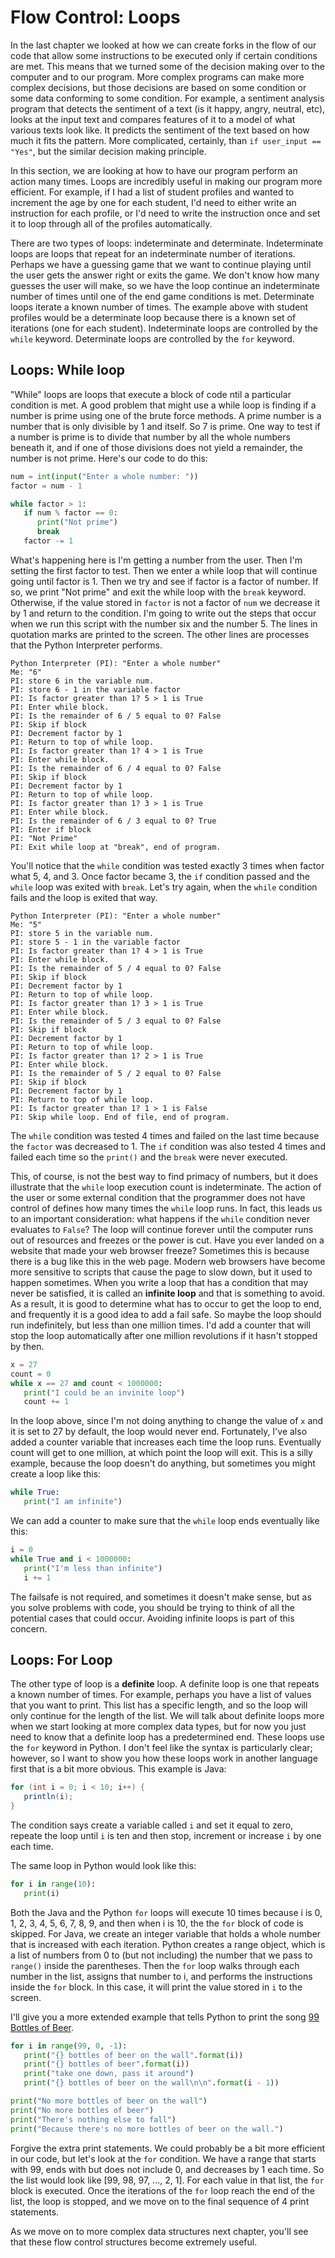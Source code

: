 # Flow Control: Loops

In the last chapter we looked at how we can create forks in the flow of our code that allow some instructions to be executed only if certain conditions are met. This means that we turned some of the decision making over to the computer and to our program. More complex programs can make more complex decisions, but those decisions are based on some condition or some data conforming to some condition. For example, a sentiment analysis program that detects the sentiment of a text (is it happy, angry, neutral, etc), looks at the input text and compares features of it to a model of what various texts look like. It predicts the sentiment of the text based on how much it fits the pattern. More complicated, certainly, than ```if user_input == "Yes"```, but the similar decision making principle. 

In this section, we are looking at how to have our program perform an action many times. Loops are incredibly useful in making our program more efficient. For example, if I had a list of student profiles and wanted to increment the age by one for each student, I'd need to either write an instruction for each profile, or I'd need to write the instruction once and set it to loop through all of the profiles automatically. 

There are two types of loops: indeterminate and determinate. Indeterminate loops are loops that repeat for an indeterminate number of iterations. Perhaps we have a guessing game that we want to continue playing until the user gets the answer right or exits the game. We don't know how many guesses the user will make, so we have the loop continue an indeterminate number of times until one of the end game conditions is met. Determinate loops iterate a known number of times. The example above with student profiles would be a determinate loop because there is a known set of iterations (one for each student). Indeterminate loops are controlled by the ```while``` keyword. Determinate loops are controlled by the ```for``` keyword. 

## Loops: While loop

"While" loops are loops that execute a block of code ntil a particular condition is met. A good problem that might use a while loop is finding if a number is prime using one of the brute force methods. A prime number is a number that is only divisible by 1 and itself. So 7 is prime. One way to test if a number is prime is to divide that number by all the whole numbers beneath it, and if one of those divisions does not yield a remainder, the number is not prime. Here's our code to do this:

```python
num = int(input("Enter a whole number: "))
factor = num - 1

while factor > 1:
   if num % factor == 0:
      print("Not prime")
      break
   factor -= 1
```

What's happening here is I'm getting a number from the user. Then I'm setting the first factor to test. Then we enter a while loop that will continue going until factor is 1. Then we try and see if factor is a factor of number. If so, we print "Not prime" and exit the while loop with the ```break``` keyword. Otherwise, if the value stored in ```factor``` is not a factor of ```num``` we decrease it by 1 and return to the condition. I'm going to write out the steps that occur when we run this script with the number six and the number 5. The lines in quotation marks are printed to the screen. The other lines are processes that the Python Interpreter performs.

```
Python Interpreter (PI): "Enter a whole number"
Me: "6"
PI: store 6 in the variable num.
PI: store 6 - 1 in the variable factor
PI: Is factor greater than 1? 5 > 1 is True
PI: Enter while block.
PI: Is the remainder of 6 / 5 equal to 0? False
PI: Skip if block
PI: Decrement factor by 1
PI: Return to top of while loop.
PI: Is factor greater than 1? 4 > 1 is True
PI: Enter while block.
PI: Is the remainder of 6 / 4 equal to 0? False
PI: Skip if block
PI: Decrement factor by 1
PI: Return to top of while loop.
PI: Is factor greater than 1? 3 > 1 is True
PI: Enter while block.
PI: Is the remainder of 6 / 3 equal to 0? True
PI: Enter if block
PI: "Not Prime" 
PI: Exit while loop at "break", end of program.
```

You'll notice that the ```while``` condition was tested exactly 3 times when factor what 5, 4, and 3. Once factor became 3, the ```if``` condition passed and the ```while``` loop was exited with ```break```. Let's try again, when the ```while``` condition fails and the loop is exited that way.

```
Python Interpreter (PI): "Enter a whole number"
Me: "5"
PI: store 5 in the variable num.
PI: store 5 - 1 in the variable factor
PI: Is factor greater than 1? 4 > 1 is True
PI: Enter while block.
PI: Is the remainder of 5 / 4 equal to 0? False
PI: Skip if block
PI: Decrement factor by 1
PI: Return to top of while loop.
PI: Is factor greater than 1? 3 > 1 is True
PI: Enter while block.
PI: Is the remainder of 5 / 3 equal to 0? False
PI: Skip if block
PI: Decrement factor by 1
PI: Return to top of while loop.
PI: Is factor greater than 1? 2 > 1 is True
PI: Enter while block.
PI: Is the remainder of 5 / 2 equal to 0? False
PI: Skip if block
PI: Decrement factor by 1
PI: Return to top of while loop.
PI: Is factor greater than 1? 1 > 1 is False
PI: Skip while loop. End of file, end of program.
```

The ```while``` condition was tested 4 times and failed on the last time because the ```factor``` was decreased to 1. The ```if``` condition was also tested 4 times and failed each time so the ```print()``` and the ```break``` were never executed. 

This, of course, is not the best way to find primacy of numbers, but it does illustrate that the ```while``` loop execution count is indeterminate. The action of the user or some external condition that the programmer does not have control of defines how many times the ```while``` loop runs. In fact, this leads us to an important consideration: what happens if the ```while``` condition never evaluates to ```False```? The loop will continue forever until the computer runs out of resources and freezes or the power is cut. Have you ever landed on a website that made your web browser freeze? Sometimes this is because there is a bug like this in the web page. Modern web browsers have become more sensitive to scripts that cause the page to slow down, but it used to happen sometimes. When you write a loop that has a condition that may never be satisfied, it is called an **infinite loop** and that is something to avoid. As a result, it is good to determine what has to occur to get the loop to end, and frequently it is a good idea to add a fail safe. So maybe the loop should run indefinitely, but less than one million times. I'd add a counter that will stop the loop automatically after one million revolutions if it hasn't stopped by then. 

```python
x = 27
count = 0
while x == 27 and count < 1000000:
   print("I could be an invinite loop")
   count += 1
```

In the loop above, since I'm not doing anything to change the value of ```x``` and it is set to 27 by default, the loop would never end. Fortunately, I've also added a counter variable that increases each time the loop runs. Eventually count will get to one million, at which point the loop will exit. This is a silly example, because the loop doesn't do anything, but sometimes you might create a loop like this: 

```python
while True:
   print("I am infinite")
```

We can add a counter to make sure that the ```while``` loop ends eventually like this:

```python
i = 0
while True and i < 1000000:
   print("I'm less than infinite")
   i += 1
```

The failsafe is not required, and sometimes it doesn't make sense, but as you solve problems with code, you should be trying to think of all the potential cases that could occur. Avoiding infinite loops is part of this concern.

## Loops: For Loop

The other type of loop is a **definite** loop. A definite loop is one that repeats a known number of times. For example, perhaps you have a list of values that you want to print. This list has a specific length, and so the loop will only continue for the length of the list. We will talk about definite loops more when we start looking at more complex data types, but for now you just need to know that a definite loop has a predetermined end. These loops use the ```for``` keyword in Python. I don't feel like the syntax is particularly clear; however, so I want to show you how these loops work in another language first that is a bit more obvious. This example is Java:

```Java
for (int i = 0; i < 10; i++) {
   println(i);
}
```

The condition says create a variable called ```i``` and set it equal to zero, repeate the loop until ```i``` is ten and then stop, increment or increase ```i``` by one each time.

The same loop in Python would look like this:

```python
for i in range(10):
   print(i)
```

Both the Java and the Python ```for``` loops will execute 10 times because i is 0, 1, 2, 3, 4, 5, 6, 7, 8, 9, and then when i is 10, the the ```for``` block of code is skipped. For Java, we create an integer variable that holds a whole number that is increased with each iteration. Python creates a range object, which is a list of numbers from 0 to (but not including) the number that we pass to ```range()``` inside the parentheses. Then the ```for``` loop walks through each number in the list, assigns that number to i, and performs the instructions inside the ```for``` block. In this case, it will print the value stored in ```i``` to the screen. 

I'll give you a more extended example that tells Python to print the song [99 Bottles of Beer](https://en.wikipedia.org/wiki/99_Bottles_of_Beer).

```python
for i in range(99, 0, -1):
   print("{} bottles of beer on the wall".format(i))
   print("{} bottles of beer".format(i))
   print("take one down, pass it around")
   print("{} bottles of beer on the wall\n\n".format(i - 1))

print("No more bottles of beer on the wall")
print("No more bottles of beer")
print("There's nothing else to fall")
print("Because there's no more bottles of beer on the wall.")
```

Forgive the extra print statements. We could probably be a bit more efficient in our code, but let's look at the ```for``` condition. We have a range that starts with 99, ends with but does not include 0, and decreases by 1 each time. So the list would look like [99, 98, 97, ..., 2, 1]. For each value in that list, the ```for``` block is executed. Once the iterations of the ```for``` loop reach the end of the list, the loop is stopped, and we move on to the final sequence of 4 print statements.

As we move on to more complex data structures next chapter, you'll see that these flow control structures become extremely useful.